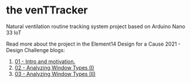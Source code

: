 # the venTTracker
Natural ventilation routine tracking system project based on Arduino Nano 33 IoT

Read more about the project in the Element14 Design for a Cause 2021 - Design Challenge blogs:

1. [01 - Intro and motivation.](https://www.element14.com/community/community/design-challenges/design-for-a-cause-2021/blog/2021/03/07/venttracker-01-intro-and-motivation)
2. [02 - Analyzing Window Types (I)](https://www.element14.com/community/community/design-challenges/design-for-a-cause-2021/blog/2021/03/14/venttracker-02-analyzing-window-types)
3. [03 - Analyzing Window Types (II)](https://www.element14.com/community/community/design-challenges/design-for-a-cause-2021/blog/2021/03/21/venttracker-03-analyzing-window-types-ii)
